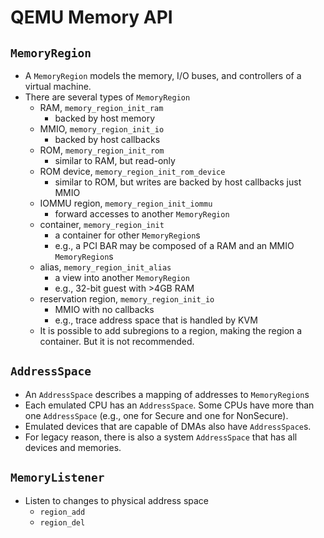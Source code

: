 # QEMU Memory API

## `MemoryRegion`

* A `MemoryRegion` models the memory, I/O buses, and controllers of a virtual
  machine.
* There are several types of `MemoryRegion`
  * RAM, `memory_region_init_ram`
    * backed by host memory
  * MMIO, `memory_region_init_io`
    * backed by host callbacks
  * ROM, `memory_region_init_rom`
    * similar to RAM, but read-only
  * ROM device, `memory_region_init_rom_device`
    * similar to ROM, but writes are backed by host callbacks just MMIO
  * IOMMU region, `memory_region_init_iommu`
    * forward accesses to another `MemoryRegion`
  * container, `memory_region_init`
    * a container for other `MemoryRegion`s
    * e.g., a PCI BAR may be composed of a RAM and an MMIO `MemoryRegion`s
  * alias, `memory_region_init_alias`
    * a view into another `MemoryRegion`
    * e.g., 32-bit guest with >4GB RAM
  * reservation region, `memory_region_init_io`
    * MMIO with no callbacks
    * e.g., trace address space that is handled by KVM
  * It is possible to add subregions to a region, making the region a
    container.  But it is not recommended.

## `AddressSpace`

* An `AddressSpace` describes a mapping of addresses to `MemoryRegion`s
* Each emulated CPU has an `AddressSpace`.  Some CPUs have more than one
  `AddressSpace` (e.g., one for Secure and one for NonSecure).
* Emulated devices that are capable of DMAs also have `AddressSpace`s.
* For legacy reason, there is also a system `AddressSpace` that has all
  devices and memories.

## `MemoryListener`

* Listen to changes to physical address space
  * `region_add`
  * `region_del`
